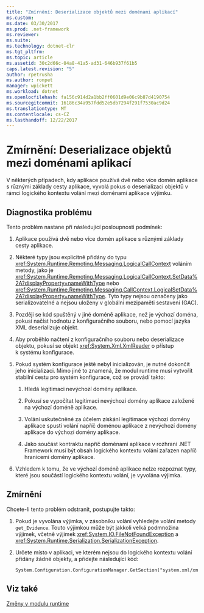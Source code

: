 ```yaml
---
title: "Zmírnění: Deserializace objektů mezi doménami aplikací"
ms.custom: 
ms.date: 03/30/2017
ms.prod: .net-framework
ms.reviewer: 
ms.suite: 
ms.technology: dotnet-clr
ms.tgt_pltfrm: 
ms.topic: article
ms.assetid: 30c2d66c-04a8-41a5-ad31-646b937f61b5
caps.latest.revision: "5"
author: rpetrusha
ms.author: ronpet
manager: wpickett
ms.workload: dotnet
ms.openlocfilehash: fa156c914d2a1bb2ff0601d9e06c9b87d4190754
ms.sourcegitcommit: 16186c34a957fdd52e5db7294f291f7530ac9d24
ms.translationtype: MT
ms.contentlocale: cs-CZ
ms.lasthandoff: 12/22/2017
---
```

# <a name="mitigation-deserialization-of-objects-across-app-domains"></a>Zmírnění: Deserializace objektů mezi doménami aplikací
V některých případech, kdy aplikace používá dvě nebo více domén aplikace s různými základy cesty aplikace, vyvolá pokus o deserializaci objektů v rámci logického kontextu volání mezi doménami aplikace výjimku.  
  
## <a name="diagnosing-the-issue"></a>Diagnostika problému  
 Tento problém nastane při následující posloupnosti podmínek:  
  
1.  Aplikace používá dvě nebo více domén aplikace s různými základy cesty aplikace.  
  
2.  Některé typy jsou explicitně přidány do typu <xref:System.Runtime.Remoting.Messaging.LogicalCallContext> voláním metody, jako je <xref:System.Runtime.Remoting.Messaging.LogicalCallContext.SetData%2A?displayProperty=nameWithType> nebo <xref:System.Runtime.Remoting.Messaging.CallContext.LogicalSetData%2A?displayProperty=nameWithType>. Tyto typy nejsou označeny jako serializovatelné a nejsou uloženy v globální mezipaměti sestavení (GAC).  
  
3.  Později se kód spuštěný v jiné doméně aplikace, než je výchozí doména, pokusí načíst hodnotu z konfiguračního souboru, nebo pomocí jazyka XML deserializuje objekt.  
  
4.  Aby proběhlo načtení z konfiguračního souboru nebo deserializace objektu, pokusí se objekt <xref:System.Xml.XmlReader> o přístup k systému konfigurace.  
  
5.  Pokud systém konfigurace ještě nebyl inicializován, je nutné dokončit jeho inicializaci. Mimo jiné to znamená, že modul runtime musí vytvořit stabilní cestu pro systém konfigurace, což se provádí takto:  
  
    1.  Hledá legitimaci nevýchozí domény aplikace.  
  
    2.  Pokusí se vypočítat legitimaci nevýchozí domény aplikace založené na výchozí doméně aplikace.  
  
    3.  Volání uskutečněné za účelem získání legitimace výchozí domény aplikace spustí volání napříč doménou aplikace z nevýchozí domény aplikace do výchozí domény aplikace.  
  
    4.  Jako součást kontraktu napříč doménami aplikace v rozhraní .NET Framework musí být obsah logického kontextu volání zařazen napříč hranicemi domény aplikace.  
  
6.  Vzhledem k tomu, že ve výchozí doméně aplikace nelze rozpoznat typy, které jsou součástí logického kontextu volání, je vyvolána výjimka.  
  
## <a name="mitigation"></a>Zmírnění  
 Chcete-li tento problém odstranit, postupujte takto:  
  
1.  Pokud je vyvolána výjimka, v zásobníku volání vyhledejte volání metody `get_Evidence`. Touto výjimkou může být jakkoli velká podmnožina výjimek, včetně výjimek <xref:System.IO.FileNotFoundException> a <xref:System.Runtime.Serialization.SerializationException>.  
  
2.  Určete místo v aplikaci, ve kterém nejsou do logického kontextu volání přidány žádné objekty, a přidejte následující kód:  
  
    ```  
    System.Configuration.ConfigurationManager.GetSection("system.xml/xmlReader");  
    ```  
  
## <a name="see-also"></a>Viz také  
 [Změny v modulu runtime](../../../docs/framework/migration-guide/runtime-changes-in-the-net-framework-4-5-1.md)
